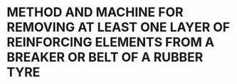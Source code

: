 # METHOD AND MACHINE FOR REMOVING AT LEAST ONE LAYER OF REINFORCING ELEMENTS FROM A BREAKER OR BELT OF A RUBBER TYRE